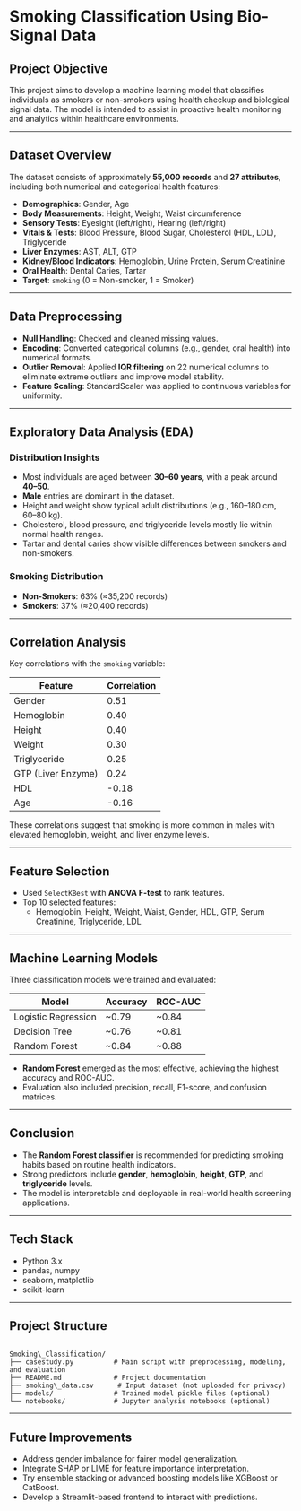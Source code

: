 # Smoking Classification Using Bio-Signal Data

##  Project Objective
This project aims to develop a machine learning model that classifies individuals as smokers or non-smokers using health checkup and biological signal data. The model is intended to assist in proactive health monitoring and analytics within healthcare environments.

---

##  Dataset Overview
The dataset consists of approximately **55,000 records** and **27 attributes**, including both numerical and categorical health features:

- **Demographics**: Gender, Age
- **Body Measurements**: Height, Weight, Waist circumference
- **Sensory Tests**: Eyesight (left/right), Hearing (left/right)
- **Vitals & Tests**: Blood Pressure, Blood Sugar, Cholesterol (HDL, LDL), Triglyceride
- **Liver Enzymes**: AST, ALT, GTP
- **Kidney/Blood Indicators**: Hemoglobin, Urine Protein, Serum Creatinine
- **Oral Health**: Dental Caries, Tartar
- **Target**: `smoking` (0 = Non-smoker, 1 = Smoker)

---

##  Data Preprocessing

- **Null Handling**: Checked and cleaned missing values.
- **Encoding**: Converted categorical columns (e.g., gender, oral health) into numerical formats.
- **Outlier Removal**: Applied **IQR filtering** on 22 numerical columns to eliminate extreme outliers and improve model stability.
- **Feature Scaling**: StandardScaler was applied to continuous variables for uniformity.

---

##  Exploratory Data Analysis (EDA)

### Distribution Insights
- Most individuals are aged between **30–60 years**, with a peak around **40–50**.
- **Male** entries are dominant in the dataset.
- Height and weight show typical adult distributions (e.g., 160–180 cm, 60–80 kg).
- Cholesterol, blood pressure, and triglyceride levels mostly lie within normal health ranges.
- Tartar and dental caries show visible differences between smokers and non-smokers.

### Smoking Distribution
- **Non-Smokers**: 63% (≈35,200 records)
- **Smokers**: 37% (≈20,400 records)

---

##  Correlation Analysis

Key correlations with the `smoking` variable:

| Feature            | Correlation |
|--------------------|-------------|
| Gender             | 0.51        |
| Hemoglobin         | 0.40        |
| Height             | 0.40        |
| Weight             | 0.30        |
| Triglyceride       | 0.25        |
| GTP (Liver Enzyme) | 0.24        |
| HDL                | -0.18       |
| Age                | -0.16       |

These correlations suggest that smoking is more common in males with elevated hemoglobin, weight, and liver enzyme levels.

---

##  Feature Selection

- Used `SelectKBest` with **ANOVA F-test** to rank features.
- Top 10 selected features:
  - Hemoglobin, Height, Weight, Waist, Gender, HDL, GTP, Serum Creatinine, Triglyceride, LDL

---

##  Machine Learning Models

Three classification models were trained and evaluated:

| Model               | Accuracy | ROC-AUC |
|---------------------|----------|---------|
| Logistic Regression | ~0.79    | ~0.84   |
| Decision Tree       | ~0.76    | ~0.81   |
| Random Forest       | ~0.84    | ~0.88   |

- **Random Forest** emerged as the most effective, achieving the highest accuracy and ROC-AUC.
- Evaluation also included precision, recall, F1-score, and confusion matrices.

---

##  Conclusion

- The **Random Forest classifier** is recommended for predicting smoking habits based on routine health indicators.
- Strong predictors include **gender**, **hemoglobin**, **height**, **GTP**, and **triglyceride** levels.
- The model is interpretable and deployable in real-world health screening applications.

---

## Tech Stack

- Python 3.x
- pandas, numpy
- seaborn, matplotlib
- scikit-learn

---

## Project Structure

```

Smoking\_Classification/
├── casestudy.py          # Main script with preprocessing, modeling, and evaluation
├── README.md             # Project documentation
├── smoking\_data.csv      # Input dataset (not uploaded for privacy)
├── models/               # Trained model pickle files (optional)
└── notebooks/            # Jupyter analysis notebooks (optional)

```

---

## Future Improvements

- Address gender imbalance for fairer model generalization.
- Integrate SHAP or LIME for feature importance interpretation.
- Try ensemble stacking or advanced boosting models like XGBoost or CatBoost.
- Develop a Streamlit-based frontend to interact with predictions.

